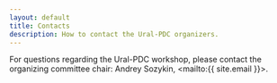 ```yaml
---
layout: default
title: Contacts
description: How to contact the Ural-PDC organizers.
---
```


For questions regarding the Ural-PDC workshop, please contact the organizing committee chair: Andrey Sozykin, <mailto:{{ site.email }}>.
